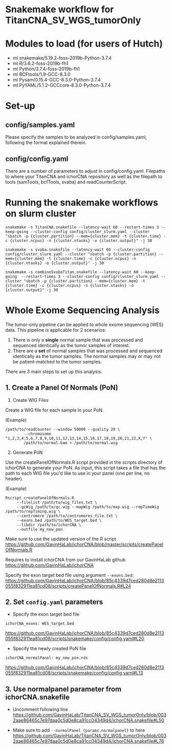 # Snakemake workflow for TitanCNA_SV_WGS_tumorOnly
#

# Modules to load (for users of Hutch)
* ml snakemake/5.19.2-foss-2019b-Python-3.7.4
* ml R/3.6.2-foss-2019b-fh1
* ml Python/3.7.4-foss-2019b-fh1
* ml BCFtools/1.9-GCC-8.3.0
* ml Pysam/0.15.4-GCC-8.3.0-Python-3.7.4
* ml PyYAML/5.1.2-GCCcore-8.3.0-Python-3.7.4

# Set-up
## config/samples.yaml
Please specify the samples to be analyzed in config/samples.yaml, following the format explained therein.
 
## config/config.yaml
There are a number of parameters to adjust in config/config.yaml.  Filepaths to where your TitanCNA and ichorCNA repository as well as the filepath to tools (samTools, bcfTools, svaba) and readCounterScript.

# Running the snakemake workflows on slurm cluster

`snakemake -s TitanCNA.snakefile --latency-wait 60 --restart-times 3 --keep-going --cluster-config config/cluster_slurm.yaml --cluster "sbatch -p {cluster.partition} --mem={cluster.mem} -t {cluster.time} -c {cluster.ncpus} -n {cluster.ntasks} -o {cluster.output}" -j 30`

`snakemake -s svaba.snakefile --latency-wait 60 --cluster-config config/cluster_slurm.yaml --cluster "sbatch -p {cluster.partition} --mem={cluster.mem} -t {cluster.time} -c {cluster.ncpus} -n {cluster.ntasks} -o {cluster.output}" -j 30`

`snakemake -s combineSvabaTitan.snakefile --latency-wait 60 --keep-going  --restart-times 3 --cluster-config config/cluster_slurm.yaml --cluster "sbatch -p {cluster.partition} --mem={cluster.mem} -t {cluster.time} -c {cluster.ncpus} -n {cluster.ntasks} -o {cluster.output}" -j 30`

# Whole Exome Sequencing Analysis 

The tumor-only pipeline can be applied to whole exome sequencing (WES) data. This pipeline is applicable for 2 scenarios:

1. There is only a **single** normal sample that was processed and sequenced identically as the tumor samples of interest.
2. There are a **set** of normal samples that was processed and sequenced identically as the tumor samples. The normal samples may or may not be patient-matched to the tumor samples.

There are 3 main steps to set up this analysis.

## 1. Create a Panel Of Normals (PoN)

1) Create WIG Files

Create a WIG file for each sample in your PoN.
	
(Example)
```
/path/to/readCounter --window 50000 --quality 20 \
	    --chromosome "1,2,3,4,5,6,7,8,9,10,11,12,13,14,15,16,17,18,19,20,21,22,X,Y" \
	    /path/to/normal.bam > /path/to/normal.wig
```

2) Generate PoN

Use the createPanelOfNormals.R script provided in the scripts directory of ichorCNA to generate your PoN. As input, this script takes a file that has the path to each WIG file you'd like to use in your panel (one per line, no header).
	
(Example)
```
Rscript createPanelOfNormals.R 
     --filelist /path/to/wig_files.txt \
     --gcWig /path/to/gc.wig --mapWig /path/to/map.wig --repTimeWig /path/to/repTiming.wig \
     --centromere /path/to/centromeres_file.txt \
     --exons.bed /path/to/WES_target.bed \
     --libdir /path/to/ichorCNA \
     --outfile my_new_pon
```

Make sure to use the updated version of the R script https://github.com/GavinHaLab/ichorCNA/blob/master/scripts/createPanelOfNormals.R

Requires to install ichorCNA from our GavinHaLab github https://github.com/GavinHaLab/ichorCNA

Specify the exon target bed file using argument `--exons.bed`:
https://github.com/GavinHaLab/ichorCNA/blob/85c4339d7ced280d8e2113055f832911ea81cd08/scripts/createPanelOfNormals.R#L24


## 2. Set `config.yaml` parameters
- Specify the exon target bed file
```
ichorCNA_exons: WES_target.bed
```
https://github.com/GavinHaLab/ichorCNA/blob/85c4339d7ced280d8e2113055f832911ea81cd08/scripts/snakemake/config/config.yaml#L20

- Specify the newly created PoN file
```
ichorCNA_normalPanel: my_new_pon.rds
```
https://github.com/GavinHaLab/ichorCNA/blob/85c4339d7ced280d8e2113055f832911ea81cd08/scripts/snakemake/config/config.yaml#L13

## 3. Use normalpanel parameter from ichorCNA.snakefile
- Uncomment following line
https://github.com/GavinHaLab/TitanCNA_SV_WGS_tumorOnly/blob/0032aae86465c7e97daa0c5d0e8ca91cc04349d4/ichorCNA.snakefile#L50

- Make sure to add `--normalPanel {params.normalpanel}` to here
https://github.com/GavinHaLab/TitanCNA_SV_WGS_tumorOnly/blob/0032aae86465c7e97daa0c5d0e8ca91cc04349d4/ichorCNA.snakefile#L76
